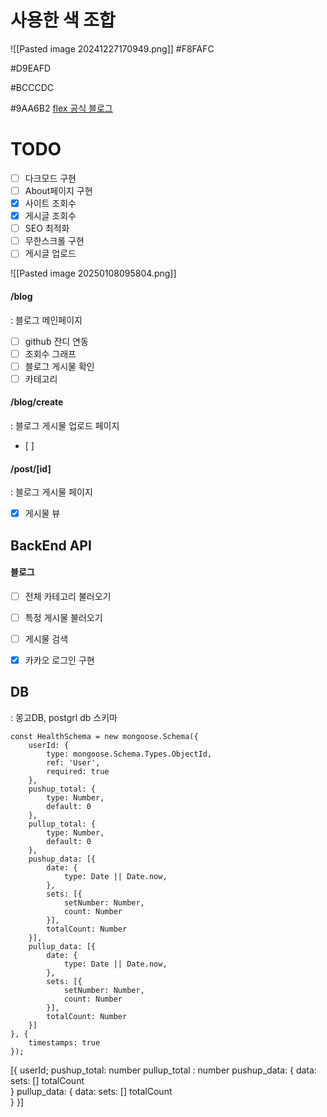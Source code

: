 # 사용한 색 조합
  
![[Pasted image 20241227170949.png]]
#F8FAFC

#D9EAFD

#BCCCDC

#9AA6B2
[flex 공식 블로그](https://flex.team/blog/category/article/)
# TODO
- [ ] 다크모드 구현
- [ ] About페이지 구현
- [x] 사이트 조회수
- [x] 게시글 조회수
- [ ] SEO 최적화
- [ ] 무한스크롤 구현
- [ ] 게시글 업로드

![[Pasted image 20250108095804.png]]
#### /blog
: 블로그 메인페이지
- [ ] github 잔디 연동
- [ ] 조회수 그래프
- [ ] 블로그 게시물 확인
- [ ] 카테고리

#### /blog/create
: 블로그 게시물 업로드 페이지
- [ ] 
#### /post/[id]
: 블로그 게시물 페이지
- [x] 게시물 뷰

## BackEnd API
#### 블로그
- [ ] 전체 카테고리 불러오기
- [ ] 특정 게시물 불러오기
- [ ] 게시물 검색
- [x] 카카오 로그인 구현


## DB
: 몽고DB, postgrl db
스키마
```
const HealthSchema = new mongoose.Schema({
    userId: {
        type: mongoose.Schema.Types.ObjectId,
        ref: 'User',
        required: true
    },
    pushup_total: {
        type: Number,
        default: 0
    },
    pullup_total: {
        type: Number,
        default: 0
    },
    pushup_data: [{
        date: {
            type: Date || Date.now,
        },
        sets: [{
            setNumber: Number,
            count: Number
        }],
        totalCount: Number
    }],
    pullup_data: [{
        date: {
            type: Date || Date.now,
        },
        sets: [{
            setNumber: Number,
            count: Number
        }],
        totalCount: Number
    }]
}, {
    timestamps: true
});
```

[{
userId;
pushup_total: number
pullup_total : number
pushup_data:
	{
	data:
	sets: []
	totalCount	
	}
pullup_data:
	{
	data:
	sets: []
	totalCount	
	}
}]
